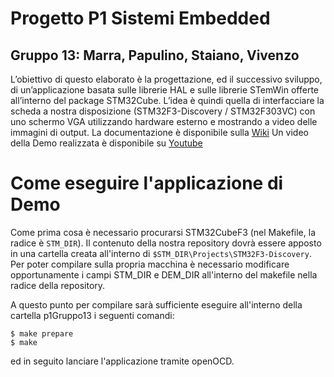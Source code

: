 # Progetto P1 Sistemi Embedded
## Gruppo 13: Marra, Papulino, Staiano, Vivenzo
L’obiettivo di questo elaborato è la progettazione, ed il successivo sviluppo, di un’applicazione basata sulle librerie HAL e sulle librerie STemWin offerte all’interno del package STM32Cube. L’idea è quindi quella di interfacciare la scheda a nostra disposizione (STM32F3-Discovery / STM32F303VC) con uno schermo VGA utilizzando hardware esterno e mostrando a video delle immagini di output.
La documentazione è disponibile sulla [Wiki](http://www.naplespu.com/es/index.php?title=Sviluppo_di_un%27applicazione_basata_su_middleware_STM32Cube:_graphics,_display_(VGA/HDMI))
Un video della Demo realizzata è disponibile su [Youtube](https://www.youtube.com/watch?v=aGSfR4g1vQc)

# Come eseguire l'applicazione di Demo
Come prima cosa è necessario procurarsi STM32CubeF3 (nel Makefile, la radice è `STM_DIR`). Il contenuto della nostra repository dovrà essere apposto in una cartella creata all'interno di `$STM_DIR\Projects\STM32F3-Discovery`. Per poter compilare sulla propria macchina è necessario modificare opportunamente i campi STM_DIR e DEM_DIR all'interno del makefile nella radice della repository.

A questo punto per compilare sarà sufficiente eseguire all'interno della cartella p1Gruppo13 i seguenti comandi:
```
$ make prepare
$ make
```
ed in seguito lanciare l'applicazione tramite openOCD.

